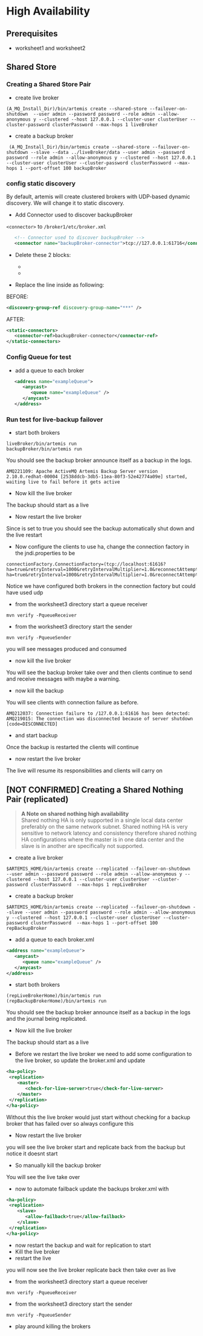 # High Availability

## Prerequisites

-   worksheet1 and worksheet2

## Shared Store

### Creating a Shared Store Pair

-   create live broker

```code
(A_MQ_Install_Dir)/bin/artemis create --shared-store --failover-on-shutdown  --user admin --password password --role admin --allow-anonymous y --clustered --host 127.0.0.1 --cluster-user clusterUser --cluster-password clusterPassword --max-hops 1 liveBroker
```
-   create a backup broker

```code
 (A_MQ_Install_Dir)/bin/artemis create --shared-store --failover-on-shutdown --slave --data ../liveBroker/data --user admin --password password --role admin --allow-anonymous y --clustered --host 127.0.0.1 --cluster-user clusterUser --cluster-password clusterPassword --max-hops 1 --port-offset 100 backupBroker
```

### config static discovery

By default, artemis will create clustered brokers with UDP-based dynamic discovery. We will change it to static discovery.

-   Add Connector used to discover backupBroker

`<connector>` to `/broker1/etc/broker.xml`
```xml
   <!-- Connector used to discover backupBroker -->
   <connector name="backupBroker-connector">tcp://127.0.0.1:61716</connector>
```

-   Delete these 2 blocks:
    -    <broadcast-groups>  
    -    <discovery-groups>

-   Replace the line inside <cluster-connections> as following:

BEFORE:
```xml
<discovery-group-ref discovery-group-name="***" />
```

AFTER:
```xml
<static-connectors>
   <connector-ref>backupBroker-connector</connector-ref>
</static-connectors>
```

### Config Queue for test

-   add a queue to each broker
```xml
   <address name="exampleQueue">
      <anycast>
         <queue name="exampleQueue" />
      </anycast>
   </address>
```

### Run test for live-backup failover

-   start both brokers
```code
liveBroker/bin/artemis run
backupBroker/bin/artemis run
```
You should see the backup broker announce itself as a backup in the logs.
```
AMQ221109: Apache ActiveMQ Artemis Backup Server version 2.10.0.redhat-00004 [2538ddcb-3db5-11ea-80f3-52e42774a09e] started, waiting live to fail before it gets active
```

-   Now kill the live broker

The backup should start as a live


-   Now restart the live broker

Since <failover-on-shutdown> is set to true you should see the backup automatically shut down and the live restart

- Now configure the clients to use ha, change the connection factory in the jndi.properties to be
```code
connectionFactory.ConnectionFactory=(tcp://localhost:61616?ha=true&retryInterval=1000&retryIntervalMultiplier=1.0&reconnectAttempts=-1,tcp://localhost:61716?ha=true&retryInterval=1000&retryIntervalMultiplier=1.0&reconnectAttempts=-1)
```

Notice we have configured both brokers in the connection factory but could have used udp

-   from the worksheet3 directory start a queue receiver

```code
mvn verify -PqueueReceiver
```

-   from the worksheet3 directory start the sender

```code
mvn verify -PqueueSender
```

you will see messages produced and consumed

-   now kill the live broker

You will see the backup broker take over and then clients continue to send and receive messages with maybe a warning.

-   now kill the backup

You will see clients with connection failure as before.

```
AMQ212037: Connection failure to /127.0.0.1:61616 has been detected: AMQ219015: The connection was disconnected because of server shutdown [code=DISCONNECTED]
```

-   and start backup

Once the backup is restarted the clients will continue

-   now restart the live broker

The live will resume its responsibilities and clients will carry on

## [NOT CONFIRMED] Creating a Shared Nothing Pair (replicated)

> **A Note on shared nothing high availability**  
> Shared nothing HA is only supported in a single local data center preferably on the same network subnet. Shared nothing HA is very sensitive to network latency and consistency therefore shared nothing HA configurations where the master is in one data center and the slave is in another are specifically not supported.

-   create a live broker

```code
$ARTEMIS_HOME/bin/artemis create --replicated --failover-on-shutdown  --user admin --password password --role admin --allow-anonymous y --clustered --host 127.0.0.1 --cluster-user clusterUser --cluster-password clusterPassword  --max-hops 1 repLiveBroker
```

-   create a backup broker    

```code
$ARTEMIS_HOME/bin/artemis create --replicated --failover-on-shutdown --slave --user admin --password password --role admin --allow-anonymous y --clustered --host 127.0.0.1 --cluster-user clusterUser --cluster-password clusterPassword  --max-hops 1 --port-offset 100 repBackupBroker
```
-   add a queue to each broker.xml
```xml
<address name="exampleQueue">
   <anycast>
      <queue name="exampleQueue" />
   </anycast>
</address>
```

-   start both brokers

 ```code
 (repLiveBrokerHome)/bin/artemis run
 (repBackupBrokerHome)/bin/artemis run
 ```
 You should see the backup broker announce itself as a backup in the logs and the journal being replicated.

 -   Now kill the live broker


 The backup should start as a live

 -  Before we restart the live broker we need to add some configuration to the live broker, so update the broker.xml and update

 ```xml
 <ha-policy>
  <replication>
     <master>
        <check-for-live-server>true</check-for-live-server>
     </master>
  </replication>
</ha-policy>
 ```

 Without this the live broker would just start without checking for a backup broker that has failed over so always configure this

 -   Now restart the live broker

you will see the live broker start and replicate back from the backup but notice it doesnt start

-   So manually kill the backup broker

You will see the live take over

-   now to automate failback update the backups broker.xml with

```xml
<ha-policy>
 <replication>
    <slave>
       <allow-failback>true</allow-failback>
    </slave>
 </replication>
</ha-policy>
```

-   now restart the backup and wait for replication to start
-   Kill the live broker
-   restart the live

you will now see the live broker replicate back then take over as live


-   from the worksheet3 directory start a queue receiver

```code
mvn verify -PqueueReceiver
```

-   from the worksheet3 directory start the sender

```code
mvn verify -PqueueSender
```

- play around killing the brokers
